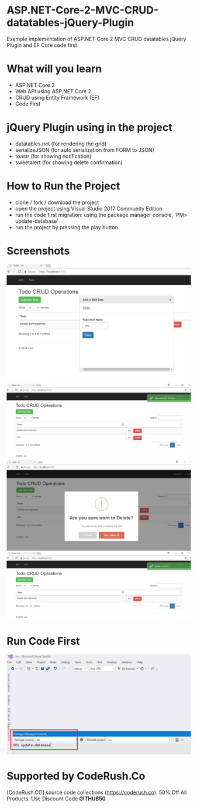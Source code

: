 # ASP.NET-Core-2-MVC-CRUD-datatables-jQuery-Plugin
Example implementation of ASP.NET Core 2 MVC CRUD datatables jQuery Plugin and EF Core code first.

# What will you learn
- ASP.NET Core 2
- Web API using ASP.NET Core 2
- CRUD using Entity Framework (EF)
- Code First

# jQuery Plugin using in the project
- datatables.net (for rendering the grid)
- serializeJSON (for auto serialization from FORM to JSON)
- toastr (for showing notification)
- sweetalert (for showing delete confirmation)

# How to Run the Project
- clone / fork / download the project
- open the project using Visual Studio 2017 Community Edition
- run the code first migration: using the package manager console, 'PM> update-database'
- run the project by pressing the play button.

# Screenshots

![demo1](src/src/wwwroot/readmeimages/demo1.png)
![demo2](src/src/wwwroot/readmeimages/demo2.png)
![demo3](src/src/wwwroot/readmeimages/demo3.png)
![demo4](src/src/wwwroot/readmeimages/demo4.png)

# Run Code First

![efmigrations](src/src/wwwroot/readmeimages/efmigrations.png)

# Supported by CodeRush.Co
[CodeRush.CO] source code collections (https://coderush.co). 50% Off All Products, Use Discount Code **GITHUB50**

